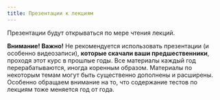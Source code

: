 ```yaml
---
title: Презентации к лекциям
---
```


Презентации будут открываться по мере чтения лекций.

**Внимание! Важно!**  Не рекомендуется использовать презентации (и особенно видеозаписи), **которые скачали ваши предшественники**, проходя этот курс в прошлые годы. Все материалы каждый год перерабатываются, иногда коренным образом. Материалы по некоторым темам могут быть существенно дополнены и расширены. Особенно обращаем внимание на то, что содержание тестов по лекциям тоже меняется год от года. 


<!-- Версия для биологов -->

<!-- ## Введение -->

<!-- - [Правила игры](Presentations/Lecture Introduction.pdf) -->

<!-- ## Лекция 1. -->

<!-- - [Предмет экологии](Presentations//Lecture 1 Предмет экологии.pdf) -->

<!-- ## Лекция 2. -->

<!-- - [Аутэкология](Presentations//Lecture 2 Аутэкология .pdf) -->


<!-- ## Лекция 3. -->

<!-- - [Демэкология](Presentations//Lecture 3 Популяция и ее структура.pdf) -->


<!-- ## Лекция 4. -->

<!-- - [Динамика популяции](Presentations//Lecture 4 Динамика популяции.pdf) -->


<!-- ## Лекция 5. -->

<!-- - [Взаимоотношения организмов (часть 1)](Presentations//Lecture 5 Симфизиология.pdf) -->


<!-- ## Лекция 6. -->

<!-- - [Взаимоотношения организмов (часть 2)](Presentations//Lecture 6 Классификация отношений.pdf) -->

<!-- ## Лекция 7. -->

<!-- - [Конкурентные отношения](Presentations//Lecture 7 Конкуренция.pdf) -->


<!-- ## Лекция 8. -->

<!-- - [Трофические связи](Presentations//Lecture 8 Трофические связи.pdf) -->



<!-- ## Лекция 9. -->

<!-- - [Симбиозы](Presentations//Lecture 9 Симбиозы.pdf) -->



<!-- ## Лекция 10. -->

<!-- - [Структура сообщества](Presentations//Lecture 10 Структура сообщества.pdf) -->


<!-- ## Лекция 11 и 12. -->

<!-- - [Экосистемы и сукцессии](Presentations//Lecture 11 Экосистема19.pdf) -->


<!-- - [Экосистемы хорологические единицы](Presentations//Lecture 13 Экосистемы хорологические единицы.pdf) -->


<!-- ## Презентация для семинара по теме "Температура и живые системы" -->

<!-- - [Температура](Presentations//Temperature living systems.pdf) -->


<!-- ## Презентация для семинара по теме "Экологические группировки гидробионтов" -->

<!-- - [Экологические группировки гидробионтов](Presentations//Экологические группы гидробионтов Презентация к семинару Чернова 2022.pdf) -->





<!-- Версия для биотехнологов -->

<!-- ## Введение -->

<!-- - [Правила игры](Presentations/Lecture Introduction (биотехнологи).pdf) -->

<!-- ## Лекция 1. Предмет экологии. -->

<!-- - [Предмет экологии](Presentations//Введение в ОТС. Суть экологии (биотехнологи).pdf) -->

<!-- ## Лекция 2. Аутоэкология. -->

<!-- - [Аутэкология](Presentations/Аутэкология (биотехнологи).pdf) -->



<!-- ## Лекция 3. Структура популяций. -->

<!-- - [Демэкология](Presentations//Популяции и их структура (биотехнологи).pdf) -->


<!-- ## Лекция 4. Динамика популяций. -->


<!-- - [Динамика популяции](Presentations//Динамика популяции (биотехнологи).pdf) -->


<!-- ## Лекции 5-6. Взаимоотношения организмов. -->

<!-- - [Взаимоотношения организмов. Часть 1.](Presentations//05_06_Взаимоотношения организмов (биотехнологи).pdf) -->

<!-- **Дополнительные материалы** -->

<!-- - [Классификация симфизиологических связей (по В. Н. Белемишеву)](Presentations//Lecture 5 Взаимоотношения часть 1.pdf) -->

<!-- - [Видео лекции про симфизиологические связи](https://drive.google.com/file/d/1qkhwZqhE-mmFarFXI5Vgyts-hiCnNuA4/view?usp=sharing) -->

<!-- - [Симбиозы](Presentations//Lecture 9 Симбиозы.pdf) -->
<!-- - [Симбиозы. Видео](https://drive.google.com/file/d/1ikI8bSG5vgUVa_CZpeQvYBeJ8jqUoKk0/view?usp=sharing) -->



<!-- ## Лекция 6. Трофические связи. -->

<!-- - [Трофические связи](Presentations//Трофические связи (биотехнологи).pdf) -->



<!-- ## Лекция 7. Конкурентные отношения и структура сообществ. -->

<!-- - [Конкуренция, экологические ниши и структура сообществ](Presentations//07_Конкуренция и структура сообществ (биотехнологи).pdf) -->


<!-- ## Лекции 8. Струкутра и динамика экосистем -->


<!-- - [Структура и динамика экоситсем](Presentations//08_Структура и динамика экосистем (биотехнологи).pdf) -->

<!-- - [Глобальные круговороты (дополнительные материалы)](Presentations//Биогеохимические циклы (биотехнологи).pdf) -->



<!-- ## Лекция 8. -->


<!-- - [Структура и динамика сообщества](Presentations//Структура и динамика сообществ (биотехнологи).pdf) -->



<!-- ## Лекция 7. -->

<!-- - [Конкурентные отношения](Presentations//Lecture 7 Конкуренция.pdf) -->


<!-- ## Лекция 8. -->

<!-- - [Трофические связи](Presentations//Lecture 8 Трофические отношения.pdf) -->



<!-- ## Лекция 9. -->

<!-- - [Симбиозы](Presentations//Lecture 9 Симбиозы.pdf) -->



<!-- ## Лекция 10. -->

<!-- - [Структура сообщества](Presentations//Lecture 10 Структура сообщества.pdf) -->


<!-- ## Лекция 11 и 12. -->

<!-- - [Экосистемы и сукцессии](Presentations//Lecture 11 Экосистема19.pdf) -->


<!-- - [Экосистемы хорологические единицы](Presentations//Lecture 13 Экосистемы хорологические единицы.pdf) -->


<!-- ## Презентация для семинара по теме "Температура и живые системы" -->

<!-- - [Температура](Presentations//Temperature living systems.pdf) -->






